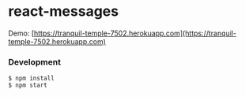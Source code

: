 # react-messages

Demo:
[https://tranquil-temple-7502.herokuapp.com](https://tranquil-temple-7502.herokuapp.com)

### Development

```
$ npm install
$ npm start
```

